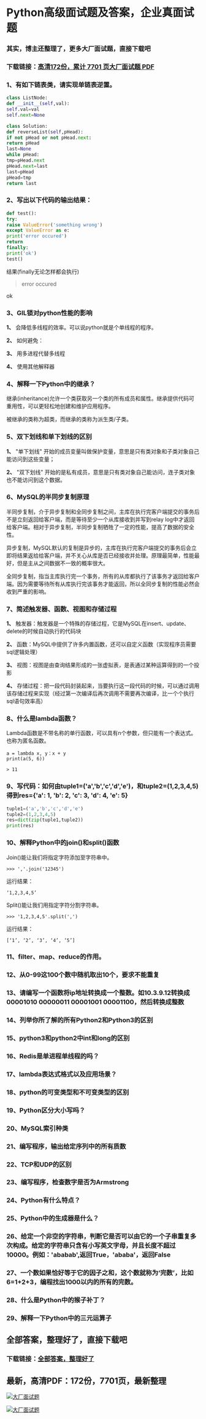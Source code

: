 # Python高级面试题及答案，企业真面试题

### 其实，博主还整理了，更多大厂面试题，直接下载吧

### 下载链接：[高清172份，累计 7701 页大厂面试题  PDF](https://github.com/souyunku/DevBooks/blob/master/docs/index.md)



### 1、有如下链表类，请实现单链表逆置。

```python
class ListNode:
def __init__(self,val):
self.val=val
self.next=None

class Solution:
def reverseList(self,pHead):
if not pHead or not pHead.next:
return pHead
last=None
while pHead:
tmp=pHead.next
pHead.next=last
last=pHead
pHead=tmp
return last
```


### 2、写出以下代码的输出结果：

```python
def test():
try:
raise ValueError('something wrong')
except ValueError as e:
print('error occured')
return
finally:
print('ok')
test()
```

结果(finally无论怎样都会执行)

> error occured

ok



### 3、GIL锁对python性能的影响

**1、** 会降低多线程的效率。可以说python就是个单线程的程序。

**2、** 如何避免：

**3、** 用多进程代替多线程

**4、** 使用其他解释器


### 4、解释一下Python中的继承？

继承(inheritance)允许一个类获取另一个类的所有成员和属性。继承提供代码可重用性，可以更轻松地创建和维护应用程序。

被继承的类称为超类，而继承的类称为派生类/子类。


### 5、双下划线和单下划线的区别

**1、** "单下划线" 开始的成员变量叫做保护变量，意思是只有类对象和子类对象自己能访问到这些变量；

**2、** "双下划线" 开始的是私有成员，意思是只有类对象自己能访问，连子类对象也不能访问到这个数据。


### 6、MySQL的半同步复制原理

半同步复制，介于异步复制和全同步复制之间，主库在执行完客户端提交的事务后不是立刻返回给客户端，而是等待至少一个从库接收到并写到relay log中才返回给客户端。相对于异步复制，半同步复制牺牲了一定的性能，提高了数据的安全性。

异步复制，MySQL默认的复制是异步的，主库在执行完客户端提交的事务后会立即将结果返给给客户端，并不关心从库是否已经接收并处理。原理最简单，性能最好，但是主从之间数据不一致的概率很大。

全同步复制，指当主库执行完一个事务，所有的从库都执行了该事务才返回给客户端。因为需要等待所有从库执行完该事务才能返回，所以全同步复制的性能必然会收到严重的影响。


### 7、简述触发器、函数、视图和存储过程

**1、** 触发器：触发器是一个特殊的存储过程，它是MySQL在insert、update、delete的时候自动执行的代码块

**2、** 函数：MySQL中提供了许多内置函数，还可以自定义函数（实现程序员需要sql逻辑处理）

**3、** 视图：视图是由查询结果形成的一张虚拟表，是表通过某种运算得到的一个投影

**4、** 存储过程：把一段代码封装起来，当要执行这一段代码的时候，可以通过调用该存储过程来实现（经过第一次编译后再次调用不需要再次编译，比一个个执行sql语句效率高）


### 8、什么是lambda函数？

Lambda函数是不带名称的单行函数，可以具有n个参数，但只能有一个表达式。也称为匿名函数。

```
a = lambda x, y：x + y 
print(a(5, 6))

> 11
```


### 9、写代码：如何由tuple1=('a','b','c','d','e')，和tuple2=(1,2,3,4,5)得到res={'a': 1, 'b': 2, 'c': 3, 'd': 4, 'e': 5}

```python
tuple1=('a','b','c','d','e')
tuple2=(1,2,3,4,5)
res=dict(zip(tuple1,tuple2))
print(res)
```


### 10、解释Python中的join()和split()函数

Join()能让我们将指定字符添加至字符串中。

```
>>> ','.join('12345')
```

运行结果：

```
‘1,2,3,4,5’
```

Split()能让我们用指定字符分割字符串。

```
>>> '1,2,3,4,5'.split(',')
```

运行结果：

```
[‘1’, ‘2’, ‘3’, ‘4’, ‘5’]
```


### 11、filter、map、reduce的作用。
### 12、从0-99这100个数中随机取出10个，要求不能重复
### 13、请编写一个函数将ip地址转换成一个整数。如10.3.9.12转换成00001010 00000011 00001001 00001100，然后转换成整数
### 14、列举你所了解的所有Python2和Python3的区别
### 15、python3和python2中int和long的区别
### 16、Redis是单进程单线程的吗？
### 17、lambda表达式格式以及应用场景？
### 18、python的可变类型和不可变类型的区别
### 19、Python区分大小写吗？
### 20、MySQL索引种类
### 21、编写程序，输出给定序列中的所有质数
### 22、TCP和UDP的区别
### 23、编写程序，检查数字是否为Armstrong
### 24、Python有什么特点？
### 25、Python中的生成器是什么？
### 26、给定一个非空的字符串，判断它是否可以由它的一个子串重复多次构成。给定的字符串只含有小写英文字母，并且长度不超过10000。例如：'ababab',返回True，'ababa'，返回False
### 27、一个数如果恰好等于它的因子之和，这个数就称为‘完数’，比如6=1+2+3，编程找出1000以内的所有的完数。
### 28、什么是Python中的猴子补丁？
### 29、解释一下Python中的三元运算子




## 全部答案，整理好了，直接下载吧

### 下载链接：[全部答案，整理好了](https://www.souyunku.com/wp-content/uploads/weixin/githup-weixin-2.png)




## 最新，高清PDF：172份，7701页，最新整理

[![大厂面试题](https://www.souyunku.com/wp-content/uploads/weixin/mst.png "架构师专栏")](https://www.souyunku.com/wp-content/uploads/weixin/githup-weixin.png "架构师专栏")

[![大厂面试题](https://www.souyunku.com/wp-content/uploads/weixin/githup-weixin.png "架构师专栏")](https://www.souyunku.com/wp-content/uploads/weixin/githup-weixin.png "架构师专栏")
